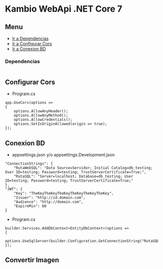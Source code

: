 ﻿# Kambio WebApi .NET Core 7

## Menu
- [Ir a Dependencias](#dependencias)
- [Ir a Configurar Cors](#configurar-cors)
- [Ir a Conexion BD](#conexion-db)

### Dependencias
```
```

## Configurar Cors
* Program.cs
```
app.UseCors(options =>
{
    options.AllowAnyHeader();
    options.AllowAnyMethod();
    options.AllowCredentials();
    options.SetIsOriginAllowed(origin => true);
});
```

## Conexion BD
* appsettings.json y/o appsettings.Development.json
```
"ConnectionStrings": {
    "RutaWebSQL": "Data Source=Servidor; Initial Catalog=db_testing; User ID=testing; Password=testing; TrustServerCertificate=True;",
    "RutaSQL": "Server=localhost; Database=db_testing; User ID=testing; Password=testing; TrustServerCertificate=True;"
},
"JWT": {
    "Key": "TheKeyTheKeyTheKeyTheKeyTheKeyTheKey",
    "Issuer": "http://id.domain.com",
    "Audience": "http://domain.com",
    "ExpireMin": 60
}
```
* Program.cs
```
builder.Services.AddDbContext<EntityDbContext>(options =>
{
    options.UseSqlServer(builder.Configuration.GetConnectionString("RutaSQL"));
});
```

## Convertir Imagen
```
```